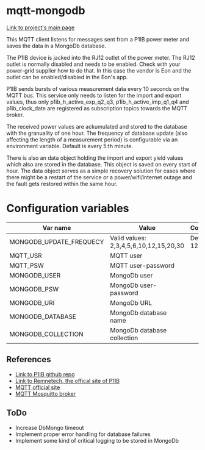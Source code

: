 # mqtt-mongodb
[Link to project's main page](https://github.com/Nordblom72/SolarAndPwrOverview)<br/>

This MQTT client listens for messages sent from a P1IB power meter and saves the data in a MongoDb database.<br/>

The P1IB device is jacked into the RJ12 outlet of the power meter. The RJ12 outlet is normally disabled and needs to be enabled. Check with your power-grid supplier how to do that. In this case the vendor is Eon and the outlet can be enabled/disabled in the Eon's app.<br/>

P1IB sends bursts of various measurement data every 10 seconds on the MQTT bus. This service only needs to listen for the import and export values, thus only p1ib_h_active_exp_q2_q3, p1ib_h_active_imp_q1_q4 and p1ib_clock_date are registered as subscription topics towards the MQTT broker.

The received power values are ackumulated and stored to the database with the granuality of one hour. The frequency of database update (also affecting the length of a measurement period) is configurable via an environment variable. Default is every 5:th minute. <br/>

There is also an data object holding the import and export yield values which also are stored in the database. This object is saved on every start of hour. The data object serves as a simple recovery solution for cases where there might be a restart of the service or a power/wifi/internet outage and the fault gets restored within the same hour.

# Configuration variables
| Var name| Value | Comment
| --------------|-----------|--------------|
| MONGODB_UPDATE_FREQUECY | Valid values: 2,3,4,5,6,10,12,15,20,30 | Default is 12
| MQTT_USR |MQTT user|
 MQTT_PSW | MQTT user-password |
| MONGODB_USER | MongoDb user |
| MONGODB_PSW | MongoDb user-password |
| MONGODB_URI | MongoDb URL |
| MONGODB_DATABASE | MongoDb database name |
| MONGODB_COLLECTION | MongoDb database collection |

## References
* [Link to P1IB github repo](https://github.com/remne/p1ib)
* [Link to Remnetech, the offical site of P1IB](https://remne.tech/)<br/>
* [MQTT official site](https://mqtt.org/)
* [MQTT Mosquitto broker ](https://mosquitto.org/)

## ToDo
* Increase DbMongo timeout
* Implement proper error handling for database failures
* Implement some kind of critical logging to be stored in MongoDb